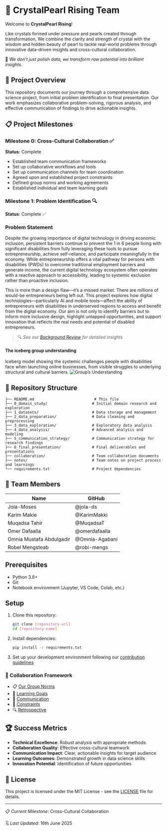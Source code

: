 # 💎 CrystalPearl Rising Team

Welcome to **CrystalPearl Rising**!

Like crystals formed under pressure and
pearls created through transformation, We combine the clarity and strength of
crystal with the wisdom and hidden beauty of pearl to tackle real-world problems
through innovative data-driven insights and cross-cultural collaboration.

🌟 *We don't just polish data, we transform raw potential into brilliant insights.*

## 🎯 Project Overview

This repository documents our journey through a comprehensive data science
project, from initial problem identification to final presentation. Our work
emphasizes collaborative problem-solving, rigorous analysis, and effective
communication of findings to drive actionable insights.

## 📋 Project Milestones

### Milestone 0: Cross-Cultural Collaboration ✅

**Status**: Complete

- Established team communication frameworks
- Set up collaborative workflows and tools
- Set up communication channels for team coordination
- Agreed upon and established project constraints
- Defined group norms and working agreements
- Established individual and team learning goals

### Milestone 1: Problem Identification 🔍

**Status**: Complete ✅

### Problem Statement

Despite the growing importance of digital technology in driving economic
inclusion, persistent barriers continue to prevent the 1 in 6 people living with
significant disabilities from fully leveraging these tools to pursue
entrepreneurship, achieve self-reliance, and participate meaningfully in the
economy. While entrepreneurship offers a vital pathway for persons with
disabilities (PWDs) to overcome traditional employment barriers and generate
income, the current digital technology ecosystem often operates with a reactive
approach to accessibility, leading to systemic exclusion rather than proactive inclusion.

This is more than a design flaw—it’s a missed market. There are millions
of would-be entrepreneurs being left out.
This project explores how digital technologies—particularly AI and
mobile tools—affect the ability of entrepreneurs with disabilities
in underserved regions to access and benefit from the digital economy.
Our aim is not only to identify barriers but to inform more inclusive design,
highlight untapped opportunities, and support innovation that reflects the
real needs and potential of disabled entrepreneurs.

> 🔍 *See our [Background Review](0_domain_study/background_review.md) for
detailed insights*

#### The iceberg group understanding

Iceberg model showing the systemic challenges people with disabilities face when
launching online businesses, from visible struggles to underlying structural and
cultural barriers.
![Group’s Understanding](https://github.com/user-attachments/assets/2a37aac2-dd46-4527-8b46-d4f391b3b8ab)

## 📁 Repository Structure

```text
├── README.md                           # This file
├── 0_domain_study/                    # Initial domain research and exploration
├── 1_datasets/                        # Data storage and management
├── 2_data_preparation/                # Data cleaning and preprocessing
├── 3_data_exploration/                # Exploratory data analysis
├── 4_data_analysis/                   # Advanced analysis and modeling
├── 5_communication_strategy/          # Communication strategy for research findings
├── 6_final_presentation/              # Final deliverables and presentations
├── collaboration/                     # Team collaboration documents
├── notes/                             # Team notes on project process and learnings
└── requirements.txt                   # Project dependencies
```

## 👥 Team Members

| Name | GitHub |
|------|--------|
| Jola-Moses | @jola-ds |
| Karim Makie | @KarimMakki |
| Muqadsa Tahir | @MuqadsaT |
| Omer Dafaalla | @omerdafaalla |
| Omnia Mustafa Abdulgadir | @Omnia-Agabani |
| Robel Mengsteab | @robi-mengs |

## Prerequisites

- Python 3.8+
- Git
- Notebook environment (Jupyter, VS Code, Colab, etc.)

## Setup

1. Clone this repository:

   ```bash
   git clone [repository-url]
   cd [repository-name]
   ```

2. Install dependencies:

   ```bash
   pip install -r requirements.txt
   ```

3. Set up your development environment following our [contribution guidelines](docs/CONTRIBUTING.md)

### 🤝 Collaboration Framework

- 📋 [Our Group Norms](collaboration/README.md)
- 🎯 [Learning Goals](collaboration/learning_goals.md)
- 💬 [Communication](collaboration/communication.md)
- 🚧 [Constraints](collaboration/constraints.md)
- 🔍 [Retrospective](collaboration/retrospective.md)

## 🏆 Success Metrics

- **Technical Excellence**: Robust analysis with appropriate methods
- **Collaboration Quality**: Effective cross-cultural teamwork
- **Communication Impact**: Clear, actionable insights for target audience
- **Learning Outcomes**: Demonstrated growth in data science skills
- **Innovation Potential**: Identification of future opportunities

## 📝 License

This project is licensed under the MIT License - see the [LICENSE](LICENSE) file
for details.

---

📋 *Current Milestone*: Cross-Cultural Collaboration  

🗓️ *Last Updated*: 16th June 2025
